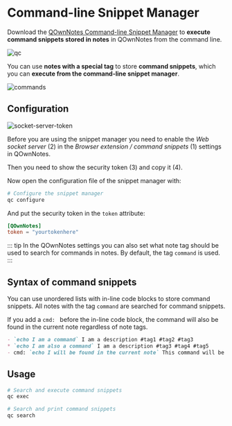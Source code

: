 # Command-line Snippet Manager

Download the [QOwnNotes Command-line Snippet Manager](https://github.com/qownnotes/qc/releases)
to **execute command snippets stored in notes** in QOwnNotes from the command line.

![qc](/img/qc.png)

You can use **notes with a special tag** to store **command snippets**, which you can
**execute from the command-line snippet manager**.

![commands](/img/commands.png)

## Configuration

![socket-server-token](/img/socket-server-token.png)

Before you are using the snippet manager you need to enable the *Web socket server* (2)
in the *Browser extension / command snippets* (1) settings in QOwnNotes.

Then you need to show the security token (3) and copy it (4).

Now open the configuration file of the snippet manager with:

```bash
# Configure the snippet manager
qc configure
```

And put the security token in the `token` attribute:

```toml
[QOwnNotes]
token = "yourtokenhere"
```

::: tip
In the QOwnNotes settings you can also set what note tag should be used to
search for commands in notes. By default, the tag `command` is used.
:::

## Syntax of command snippets

You can use unordered lists with in-line code blocks to store command snippets.
All notes with the tag `command` are searched for command snippets.

If you add a `cmd: ` before the in-line code block, the command will also be
found in the current note regardless of note tags.

```markdown
- `echo I am a command` I am a description #tag1 #tag2 #tag3
* `echo I am also a command` I am a description #tag3 #tag4 #tag5
- cmd: `echo I will be found in the current note` This command will be found in the current note regardless of note tags
```

## Usage

```bash
# Search and execute command snippets
qc exec
```

```bash
# Search and print command snippets
qc search
```
